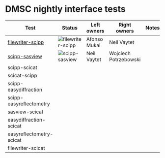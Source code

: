 # DMSC nightly interface tests

| Test | Status | Left owners | Right owners | Notes |
| --- | --- | --- | --- | --- |
| [filewriter-scipp](https://github.com/dmsc-nightly/filewriter-scipp) | ![filewriter-scipp](https://github.com/dmsc-nightly/filewriter-scipp/actions/workflows/nightly.yml/badge.svg?branch=main) | Afonso Mukai | Neil Vaytet | |
| [scipp-sasview](https://github.com/dmsc-nightly/scipp-sasview) | ![scipp-sasview](https://github.com/dmsc-nightly/scipp-sasview/actions/workflows/nightly.yml/badge.svg?branch=main) | Neil Vaytet | Wojciech Potrzebowski | |
| scipp-scicat | | | | |
| scicat-scipp | | | | |
| scipp-easydiffraction | | | | |
| scipp-easyreflectometry | | | | |
| sasview-scicat | | | | |
| easydiffraction-scicat | | | | |
| easyreflectometry-scicat | | | | |
| filewriter-scicat | | | | |
